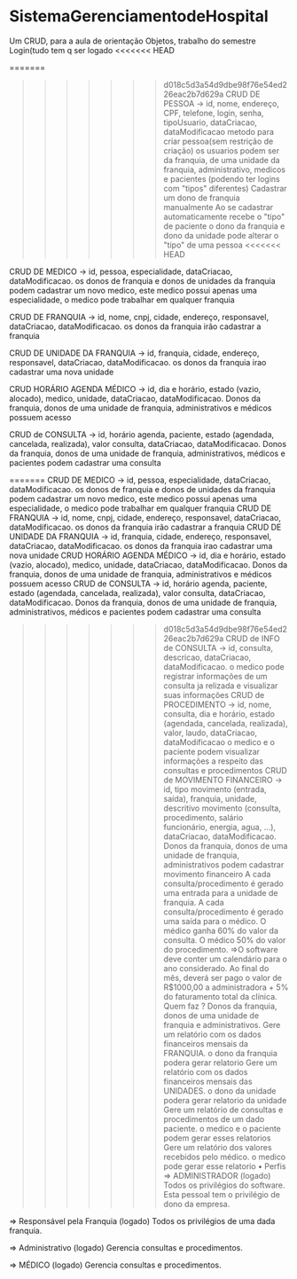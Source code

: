 # SistemaGerenciamentodeHospital
Um CRUD, para a aula de orientação Objetos, trabalho do semestre
Login(tudo tem q ser logado
<<<<<<< HEAD

=======
>>>>>>> d018c5d3a54d9dbe98f76e54ed226eac2b7d629a
CRUD DE PESSOA -> id, nome, endereço, CPF, telefone, login, senha, tipoUsuario, dataCriacao, dataModificacao
metodo para criar pessoa(sem restrição de criação)
os usuarios podem ser da franquia, de uma unidade da franquia, administrativo, medicos e pacientes (podendo ter logins com "tipos" diferentes)
Cadastrar um dono de franquia manualmente
Ao se cadastrar automaticamente recebe o "tipo" de paciente
o dono da franquia e dono da unidade pode alterar o "tipo" de uma pessoa
<<<<<<< HEAD

CRUD DE MEDICO -> id, pessoa, especialidade, dataCriacao, dataModificacao.
os donos de franquia e donos de unidades da franquia podem cadastrar um novo medico, este medico possui apenas uma especialidade, o medico pode trabalhar em qualquer franquia

CRUD DE FRANQUIA -> id, nome, cnpj, cidade, endereço, responsavel, dataCriacao, dataModificacao.
os donos da franquia irão cadastrar a franquia

CRUD DE UNIDADE DA FRANQUIA -> id, franquia, cidade, endereço, responsavel, dataCriacao, dataModificacao.
os donos da franquia irao cadastrar uma nova unidade

CRUD HORÁRIO AGENDA MÉDICO -> id, dia e horário, estado (vazio, alocado), medico, unidade, dataCriacao, dataModificacao.
Donos da franquia, donos de uma unidade de franquia, administrativos e médicos possuem acesso

CRUD de CONSULTA -> id, horário agenda, paciente, estado (agendada, cancelada, realizada), valor consulta, dataCriacao, dataModificacao.
Donos da franquia, donos de uma unidade de franquia, administrativos, médicos e pacientes podem cadastrar uma consulta

=======
CRUD DE MEDICO -> id, pessoa, especialidade, dataCriacao, dataModificacao.
os donos de franquia e donos de unidades da franquia podem cadastrar um novo medico, este medico possui apenas uma especialidade, o medico pode trabalhar em qualquer franquia
CRUD DE FRANQUIA -> id, nome, cnpj, cidade, endereço, responsavel, dataCriacao, dataModificacao.
os donos da franquia irão cadastrar a franquia
CRUD DE UNIDADE DA FRANQUIA -> id, franquia, cidade, endereço, responsavel, dataCriacao, dataModificacao.
os donos da franquia irao cadastrar uma nova unidade
CRUD HORÁRIO AGENDA MÉDICO -> id, dia e horário, estado (vazio, alocado), medico, unidade, dataCriacao, dataModificacao.
Donos da franquia, donos de uma unidade de franquia, administrativos e médicos possuem acesso
CRUD de CONSULTA -> id, horário agenda, paciente, estado (agendada, cancelada, realizada), valor consulta, dataCriacao, dataModificacao.
Donos da franquia, donos de uma unidade de franquia, administrativos, médicos e pacientes podem cadastrar uma consulta
>>>>>>> d018c5d3a54d9dbe98f76e54ed226eac2b7d629a
CRUD de INFO de CONSULTA -> id, consulta, descricao,  dataCriacao, dataModificacao.
o medico pode registrar informações de um consulta ja relizada e visualizar suas informações
CRUD de PROCEDIMENTO -> id, nome,   consulta, dia e horário, estado (agendada, cancelada, realizada), valor, laudo, dataCriacao, dataModificacao
o medico e o paciente podem visualizar informações a respeito das consultas e procedimentos
CRUD de MOVIMENTO FINANCEIRO -> id, tipo movimento (entrada, saída), franquia, unidade, descritivo movimento (consulta, procedimento, salário funcionário, energia, agua, ...), dataCriacao, dataModificacao.
Donos da franquia, donos de uma unidade de franquia, administrativos podem cadastrar movimento financeiro
A cada consulta/procedimento é gerado uma entrada para a unidade de  franquia.
A cada consulta/procedimento é gerado uma saída para o médico.
O médico ganha 60% do valor da consulta.
O médico 50% do valor do procedimento.
=>O software deve conter um calendário para o ano considerado. Ao final do mês, deverá ser pago o valor de R$1000,00 a administradora + 5% do faturamento total da clínica.
Quem faz ? Donos da franquia, donos de uma unidade de franquia e  administrativos.
Gere um relatório com os dados financeiros mensais da FRANQUIA.
o dono da franquia podera gerar relatorio
Gere um relatório com os dados financeiros mensais das UNIDADES. 
o dono da unidade podera gerar relatorio da unidade
Gere um relatório de consultas e procedimentos de um dado paciente.
o medico e o paciente podem gerar esses relatorios
Gere um relatório dos valores recebidos pelo médico.
o medico pode gerar esse relatorio
    • Perfis
=> ADMINISTRADOR (logado)
Todos os privilégios do software. Esta pessoal tem o privilégio de dono da empresa.

=> Responsável pela Franquia (logado)
Todos os privilégios de uma dada franquia.

=> Administrativo (logado)
Gerencia consultas e procedimentos.

=> MÉDICO (logado)
Gerencia consultas e procedimentos. 
